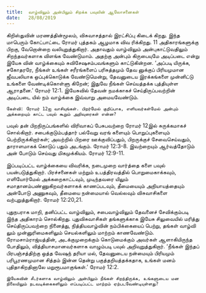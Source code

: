 ```yaml
---
title:  வாழ்விலும் அன்பிலும் சிறக்க பவுலின் ஆலோசனைகள்
date:   28/08/2019
---
```


கிறிஸ்துவின் மரணத்தின்மூலம், விசுவாசத்தால் இரட்சிப்பு கிடைக் கிறது. இந்த மாபெரும் கோட்பாட்டை ரோமர் புத்தகம் ஆழமாக விவ ரிக்கிறது. 11 அதிகாரங்களுக்கு பிறகு, வேறொன்றை வலியுறுத்துகிறார். அதாவதும் வாழ்விலும் அன்புகாட்டுவதிலும் சிறந்தவர்களாக விளங்க வேண்டுமாம். அதற்கு அன்பும் கிருபையுமே அடிப்படை என்று இயேசு வின் வாழ்க்கையும் சுவிசேஷசம்பவங்களும் காட்டுகின்றன. ‘அப்படி யிருக்க, சகோதரரே, நீங்கள் உங்கள் சரீரங்களைப் பரிசுத்தமும் தேவ னுக்குப் பிரியமுமான ஜீவபலியாக ஒப்புக்கொடுக்க வேண்டுமென்று, தேவனுடைய இரக்கங்களை முன்னிட்டு உங்களை வேண்டிக்கொள்ளு கிறேன்; இதுவே நீங்கள் செய்யத்தக்க புத்தியுள்ள ஆராதனை.’ ரோமர் 12:1. இயேசுவில் தேவன் நமக்காகச் செய்திருப்பவற்றின் அடிப்படை யில் நம் வாழ்க்கை இவ்வாறு அமையவேண்டும்.

`கேள்வி: ரோமர் 12ஐ வாசியுங்கள். பிறர்மேல் குறிப்பாக, எளியவர்கள்மேல் அன்பும் அக்கறையும் காட்ட பவுல் கூறும் அறிவுரைகள் என்ன?`

பவுல் தன் பிறநிருப்பங்களில் விரிவாகப் பேசுபவற்றை ரோமர் 12இல் சுருக்கமாகச் சொல்கிறார். சபைக்குடும்பத்தார் பல்வேறு வரங் களையும் பொறுப்புகளையும் பெற்றிருக்கிறார்கள்; அவற்றில் பிறரை ஊக்குவிப்பதும், பிறருக்குச் சேவைசெய்வதும், தாராளமாகக் கொடுப் பதும் அடங்கும். ரோமர் 12:3-8. இவற்றையும் ஆர்வத்தோடும் அன் போடும் செய்வது மிகமுக்கியம். ரோமர் 12:9-11.

இப்படிப்பட்ட வாழ்க்கையை விவரிக்க, நடைமுறை வார்த்தை களை பவுல் பயன்படுத்துகிறார். பிரச்சனைகள் மற்றும் உபத்திரவத்தில் பொறுமைகாக்கவும், எளியோர்மேல் அக்கறைகாட்டவும், முடிந்தவரை யிலும் சமாதானம்பண்ணுகிறவர்களாகக் காணப்படவும், தீமையையும் அநியாயத்தையும் அன்போடு அணுகவும், தீமையை நன்மையால் வெல்லவும் விசுவாசிகளை வற்புறுத்துகிறார். ரோமர் 12:20,21.

புதுநபராக மாறி, தனிப்பட்ட வாழ்விலும், சபைவாழ்விலும் தேவனைச் சேவிக்கும்படி  இந்த அதிகாரம் சொல்கிறது. புதுவிசுவாசிகள் தங்களுக்காக இயேசு சிலுவையில் மரித்து செய்திருப்பவற்றை நினைத்து, நித்தியவாழ்வின் நம்பிக்கையைப் பெற்று, தங்கள் வாழ்வி லும் முன்னுரிமைகளிலும் செயல்களிலும் மாற்றம் காணவேண்டும். ரோமசாம்ராஜ்யத்தின், அடக்குமுறைக்கும் கொடுமைக்கும் அவர்கள் ஆளாகியிருந்த போதிலும், வித்தியாசமானவர்களாக வாழும்படி பவுல் அறிவுறுத்துகிறார். ‘நீங்கள் இந்தப் பிரபஞ்சத்திற்கு ஒத்த வேஷந் தரியா மல், தேவனுடைய நன்மையும் பிரியமும் பரிபூரணமுமான சித்தம் இன்ன தென்று பகுத்தறியத்தக்கதாக, உங்கள் மனம் புதிதாகிறதினாலே மறுரூபமாகுங்கள்.’ ரோமர் 12:2.

`இயேசுவின் சீடர்களாக வாழ்விலும் அன்பிலும் நீங்கள் சிறந்திருக்க, உங்களுடைய மன நிலையிலும் நடவடிக்கைகளிலும் எப்படிப்பட்ட மாற்றம் ஏற்படவேண்டியுள்ளது?`